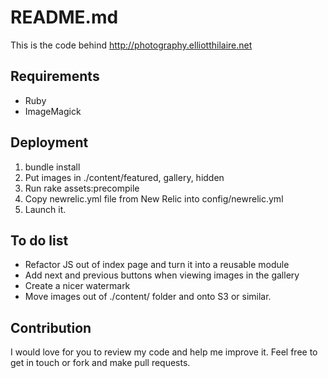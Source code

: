 # README.md

This is the code behind http://photography.elliotthilaire.net

## Requirements

 - Ruby
 - ImageMagick

## Deployment

  1. bundle install
  2. Put images in ./content/featured, gallery, hidden
  3. Run rake assets:precompile
  4. Copy newrelic.yml file from New Relic into config/newrelic.yml
  5. Launch it.

## To do list

 - Refactor JS out of index page and turn it into a reusable module
 - Add next and previous buttons when viewing images in the gallery
 - Create a nicer watermark
 - Move images out of ./content/ folder and onto S3 or similar.

## Contribution

I would love for you to review my code and help me improve it.
Feel free to get in touch or fork and make pull requests.


